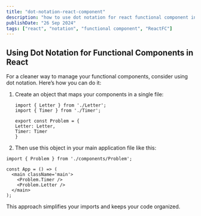 ```yaml
---
title: "dot-notation-react-component"
description: "how to use dot notation for react functional component in JSX/TSX"
publishDate: "26 Sep 2024"
tags: ["react", "notation", "functional component", "ReactFC"]
---
```



## Using Dot Notation for Functional Components in React

For a cleaner way to manage your functional components, consider using dot notation. Here’s how you can do it:

1. Create an object that maps your components in a single file:

    ```tsx title='Problem.tsx'
    import { Letter } from './Letter';
    import { Timer } from './Timer';

    export const Problem = {
    Letter: Letter,
    Timer: Timer
    }
    ```

2. Then use this object in your main application file like this:

```tsx title='App.tsx'
import { Problem } from './components/Problem';

const App = () => (
  <main className='main'>
    <Problem.Timer />
    <Problem.Letter />
  </main>
);
```

This approach simplifies your imports and keeps your code organized.
